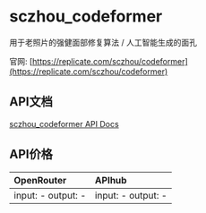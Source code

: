 # sczhou_codeformer

用于老照片的强健面部修复算法 / 人工智能生成的面孔

官网: [https://replicate.com/sczhou/codeformer](https://replicate.com/sczhou/codeformer)

## API文档

[sczhou_codeformer API Docs](../apis/zh/sczhou_codeformer.md)

## API价格

| OpenRouter | APIhub |
|:---|:---|
| input: - output: - | input: - output: - |
